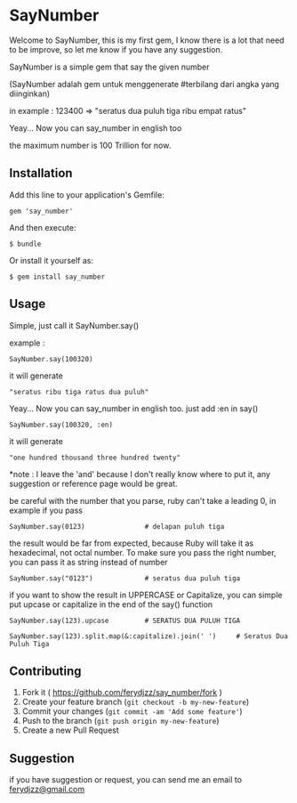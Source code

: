 # SayNumber

Welcome to SayNumber, this is my first gem, I know there is a lot that need to be improve, so let me know if you have any suggestion.

SayNumber is a simple gem that say the given number

(SayNumber adalah gem untuk menggenerate #terbilang dari angka yang diinginkan)

in example : 123400 => "seratus dua puluh tiga ribu empat ratus"


Yeay... Now you can say_number in english too

the maximum number is 100 Trillion for now.


## Installation

Add this line to your application's Gemfile:

	gem 'say_number'

And then execute:

    $ bundle

Or install it yourself as:

    $ gem install say_number

## Usage

Simple, just call it SayNumber.say()

example : 
 
	SayNumber.say(100320)

it will generate 

	"seratus ribu tiga ratus dua puluh"

Yeay... Now you can say_number in english too. just add :en in say()

	SayNumber.say(100320, :en)

it will generate 

	"one hundred thousand three hundred twenty"

*note : I leave the 'and' because I don't really know where to put it, any suggestion or reference page would be great.


be careful with the number that you parse, ruby can't take a leading 0, in example if you pass 

	SayNumber.say(0123)               # delapan puluh tiga

the result would be far from expected, because Ruby will take it as hexadecimal, not octal number.
To make sure you pass the right number, you can pass it as string instead of number

	SayNumber.say("0123")             # seratus dua puluh tiga

if you want to show the result in UPPERCASE or Capitalize, you can simple put upcase or capitalize in the end of the say() function

	SayNumber.say(123).upcase         # SERATUS DUA PULUH TIGA

	SayNumber.say(123).split.map(&:capitalize).join(' ')     # Seratus Dua Puluh Tiga


## Contributing

1. Fork it ( https://github.com/ferydjzz/say_number/fork )
2. Create your feature branch (`git checkout -b my-new-feature`)
3. Commit your changes (`git commit -am 'Add some feature'`)
4. Push to the branch (`git push origin my-new-feature`)
5. Create a new Pull Request

## Suggestion

if you have suggestion or request, you can send me an email to ferydjzz@gmail.com